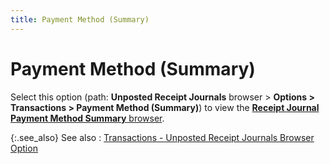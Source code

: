 ```yaml
---
title: Payment Method (Summary)
---
```


# Payment Method (Summary)


Select this option (path: **Unposted Receipt Journals** browser > **Options &gt; Transactions &gt; Payment Method (Summary)**) to view the [**Receipt Journal Payment Method Summary** browser]({{site.acc_baseurl}}/misc/the_receipt_journal_payment_method_summary_browser.html).


{:.see_also}
See also
: [Transactions - Unposted Receipt Journals Browser Option]({{site.acc_baseurl}}/misc/transactions_receipt_journal_browser_option.html)
